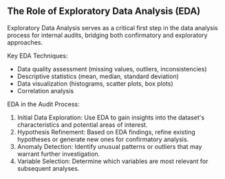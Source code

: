 ## The Role of Exploratory Data Analysis (EDA)

Exploratory Data Analysis serves as a critical first step in the data analysis process for internal audits, bridging both confirmatory and exploratory approaches.

Key EDA Techniques:
- Data quality assessment (missing values, outliers, inconsistencies)
- Descriptive statistics (mean, median, standard deviation)
- Data visualization (histograms, scatter plots, box plots)
- Correlation analysis

EDA in the Audit Process:
1. Initial Data Exploration: Use EDA to gain insights into the dataset's characteristics and potential areas of interest.
2. Hypothesis Refinement: Based on EDA findings, refine existing hypotheses or generate new ones for confirmatory analysis.
3. Anomaly Detection: Identify unusual patterns or outliers that may warrant further investigation.
4. Variable Selection: Determine which variables are most relevant for subsequent analyses.
